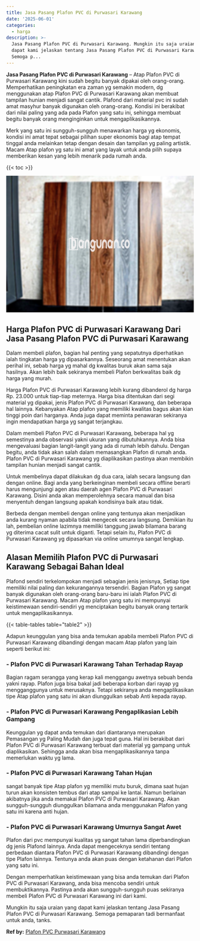```yaml
---
title: Jasa Pasang Plafon PVC di Purwasari Karawang
date: '2025-06-01'
categories:
  - harga
description: >-
  Jasa Pasang Plafon PVC di Purwasari Karawang. Mungkin itu saja uraian yang
  dapat kami jelaskan tentang Jasa Pasang Plafon PVC di Purwasari Karawang.
  Semoga p...
---
```


**Jasa Pasang Plafon PVC di Purwasari Karawang** – Atap Plafon PVC di Purwasari Karawang kini sudah begitu banyak dipakai oleh orang-orang. Memperhatikan peningkatan era zaman yg semakin modern, dg menggunakan atap Plafon PVC di Purwasari Karawang akan membuat tampilan hunian menjadi sangat cantik. Plafond dari material pvc ini sudah amat masyhur banyak digunakan oleh orang-orang. Kondisi ini berakibat dari nilai paling yang ada pada Plafon yang satu ini, sehingga membuat begitu banyak orang menginginkan untuk mengaplikasikannya.

Merk yang satu ini sungguh-sungguh menawarkan harga yg ekonomis, kondisi ini amat tepat sebagai pilihan super ekonomis bagi atap tempat tinggal anda melainkan tetap dengan desain dan tampilan yg paling artistik. Macam Atap plafon yg satu ini amat yang layak untuk anda pilih supaya memberikan kesan yang lebih menarik pada rumah anda.

{{< toc >}}

![Jasa Pasang Plafon PVC di Purwasari Karawang](/images/flafond-pvc-murah02.png)

## Harga Plafon PVC di Purwasari Karawang Dari Jasa Pasang Plafon PVC di Purwasari Karawang

Dalam membeli plafon, bagian hal penting yang sepatutnya diperhatikan ialah tingkatan harga yg dipasarkannya. Seseorang amat menentukan akan perihal ini, sebab harga yg mahal dg kwalitas buruk akan sama saja hasilnya. Akan lebih baik sekiranya membeli Plafon berkwalitas baik dg harga yang murah.

Harga Plafon PVC di Purwasari Karawang lebih kurang dibanderol dg harga Rp. 23.000 untuk tiap-tiap meternya. Harga bisa ditentukan dari segi material yg dipakai, jenis Plafon PVC di Purwasari Karawang, dan beberapa hal lainnya. Kebanyakan Atap plafon yang memiliki kwalitas bagus akan kian tinggi poin dari harganya. Anda juga dapat meminta penawaran sekiranya ingin mendapatkan harga yg sangat terjangkau.

Dalam membeli Plafon PVC di Purwasari Karawang, beberapa hal yg semestinya anda observasi yakni ukuran yang dibutuhkannya. Anda bisa mengevaluasi bagian langit-langit yang ada di rumah lebih dahulu. Dengan begitu, anda tidak akan salah dalam memasangkan Plafon di rumah anda. Plafon PVC di Purwasari Karawang yg diaplikasikan pastinya akan membikin tampilan hunian menjadi sangat cantik.

Untuk membelinya dapat dilakukan dg dua cara, ialah secara langsung dan dengan online. Bagi anda yang berkeinginan membeli secara offline berarti harus mengunjungi agen atau daerah agen Plafon PVC di Purwasari Karawang. Disini anda akan memperolehnya secara manual dan bisa menyentuh dengan langsung apakah kondisinya baik atau tidak.

Berbeda dengan membeli dengan online yang tentunya akan menjadikan anda kurang nyaman apabila tidak mengecek secara langsung. Demikian itu lah, pembelian online lazimnya memiliki tanggung jawab bilamana barang yg diterima cacat sulit untuk diganti. Tetapi selain itu, Plafon PVC di Purwasari Karawang yg dipasarkan via online umumnya sangat lengkap.

## Alasan Memilih Plafon PVC di Purwasari Karawang Sebagai Bahan Ideal

Plafond sendiri terkelompokan menjadi sebagian jenis jenisnya, Setiap tipe memiliki nilai paling dan kekurangannya tersendiri. Bagian Plafon yg sangat banyak digunakan oleh orang-orang baru-baru ini ialah Plafon PVC di Purwasari Karawang. Macam Atap plafon yang satu ini mempunyai keistimewaan sendiri-sendiri yg menciptakan begitu banyak orang tertarik untuk mengaplikasikannya.

{{< table-tables table="table2" >}}

Adapun keunggulan yang bisa anda temukan apabila membeli Plafon PVC di Purwasari Karawang dibandingi dengan macam Atap plafon yang lain seperti berikut ini:

### \- Plafon PVC di Purwasari Karawang Tahan Terhadap Rayap

Bagian ragam serangga yang kerap kali menggangu awetnya sebuah benda yakni rayap. Plafon juga bisa bakal jadi beberapa korban dari rayap yg mengganggunya untuk merusaknya. Tetapi sekiranya anda mengaplikasikan tipe Atap plafon yang satu ini akan diunggulkan sebab Anti kepada rayap.

### \- Plafon PVC di Purwasari Karawang Pengaplikasian Lebih Gampang

Keunggulan yg dapat anda temukan dari diantaranya merupakan Pemasangan yg Paling Mudah dan juga tepat guna. Hal ini berakibat dari Plafon PVC di Purwasari Karawang terbuat dari material yg gampang untuk diaplikasikan. Sehingga anda akan bisa mengaplikasikannya tanpa memerlukan waktu yg lama.

### \- Plafon PVC di Purwasari Karawang Tahan Hujan

sangat banyak tipe Atap plafon yg memiliki mutu buruk, dimana saat hujan turun akan konsisten tembus dari atap sampai ke lantai. Namun berlainan akibatnya jika anda memakai Plafon PVC di Purwasari Karawang. Akan sungguh-sungguh diunggulkan bilamana anda menggunakan Plafon yang satu ini karena anti hujan.

### \- Plafon PVC di Purwasari Karawang Umurnya Sangat Awet

Plafon dari pvc mempunyai kualitas yg sangat tahan lama diperbandingkan dg jenis Plafond lainnya. Anda dapat mengeceknya sendiri tentang perbedaan diantara Plafon PVC di Purwasari Karawang dibandingi dengan tipe Plafon lainnya. Tentunya anda akan puas dengan ketahanan dari Plafon yang satu ini.

Dengan memperhatikan keistimewaan yang bisa anda temukan dari Plafon PVC di Purwasari Karawang, anda bisa mencoba sendiri untuk membuktikannya. Pastinya anda akan sungguh-sungguh puas sekiranya membeli Plafon PVC di Purwasari Karawang ini dari kami.

Mungkin itu saja uraian yang dapat kami jelaskan tentang Jasa Pasang Plafon PVC di Purwasari Karawang. Semoga pemaparan tadi bermanfaat untuk anda, tanks.

**Ref by:** [Plafon PVC Purwasari Karawang](https://id.wikipedia.org/wiki/Plafon)
